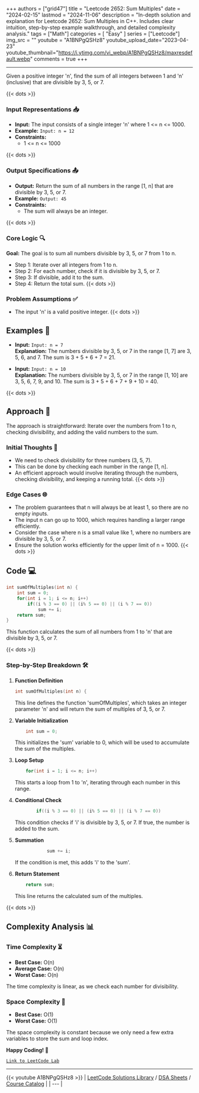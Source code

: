 
+++
authors = ["grid47"]
title = "Leetcode 2652: Sum Multiples"
date = "2024-02-15"
lastmod = "2024-11-06"
description = "In-depth solution and explanation for Leetcode 2652: Sum Multiples in C++. Includes clear intuition, step-by-step example walkthrough, and detailed complexity analysis."
tags = ["Math"]
categories = [
    "Easy"
]
series = ["Leetcode"]
img_src = ""
youtube = "A1BNPgQSHz8"
youtube_upload_date="2023-04-23"
youtube_thumbnail="https://i.ytimg.com/vi_webp/A1BNPgQSHz8/maxresdefault.webp"
comments = true
+++



---
Given a positive integer 'n', find the sum of all integers between 1 and 'n' (inclusive) that are divisible by 3, 5, or 7.
<!--more-->
{{< dots >}}
### Input Representations 📥
- **Input:** The input consists of a single integer 'n' where 1 <= n <= 1000.
- **Example:** `Input: n = 12`
- **Constraints:**
	- 1 <= n <= 1000

{{< dots >}}
### Output Specifications 📤
- **Output:** Return the sum of all numbers in the range [1, n] that are divisible by 3, 5, or 7.
- **Example:** `Output: 45`
- **Constraints:**
	- The sum will always be an integer.

{{< dots >}}
### Core Logic 🔍
**Goal:** The goal is to sum all numbers divisible by 3, 5, or 7 from 1 to n.

- Step 1: Iterate over all integers from 1 to n.
- Step 2: For each number, check if it is divisible by 3, 5, or 7.
- Step 3: If divisible, add it to the sum.
- Step 4: Return the total sum.
{{< dots >}}
### Problem Assumptions ✅
- The input 'n' is a valid positive integer.
{{< dots >}}
## Examples 🧩
- **Input:** `Input: n = 7`  \
  **Explanation:** The numbers divisible by 3, 5, or 7 in the range [1, 7] are 3, 5, 6, and 7. The sum is 3 + 5 + 6 + 7 = 21.

- **Input:** `Input: n = 10`  \
  **Explanation:** The numbers divisible by 3, 5, or 7 in the range [1, 10] are 3, 5, 6, 7, 9, and 10. The sum is 3 + 5 + 6 + 7 + 9 + 10 = 40.

{{< dots >}}
## Approach 🚀
The approach is straightforward: Iterate over the numbers from 1 to n, checking divisibility, and adding the valid numbers to the sum.

### Initial Thoughts 💭
- We need to check divisibility for three numbers (3, 5, 7).
- This can be done by checking each number in the range [1, n].
- An efficient approach would involve iterating through the numbers, checking divisibility, and keeping a running total.
{{< dots >}}
### Edge Cases 🌐
- The problem guarantees that n will always be at least 1, so there are no empty inputs.
- The input n can go up to 1000, which requires handling a larger range efficiently.
- Consider the case where n is a small value like 1, where no numbers are divisible by 3, 5, or 7.
- Ensure the solution works efficiently for the upper limit of n = 1000.
{{< dots >}}
## Code 💻
```cpp
int sumOfMultiples(int n) {
    int sum = 0;
    for(int i = 1; i <= n; i++)
        if((i % 3 == 0) || (i% 5 == 0) || (i % 7 == 0))
            sum += i;
    return sum;
}
```

This function calculates the sum of all numbers from 1 to 'n' that are divisible by 3, 5, or 7.

{{< dots >}}
### Step-by-Step Breakdown 🛠️
1. **Function Definition**
	```cpp
	int sumOfMultiples(int n) {
	```
	This line defines the function 'sumOfMultiples', which takes an integer parameter 'n' and will return the sum of multiples of 3, 5, or 7.

2. **Variable Initialization**
	```cpp
	    int sum = 0;
	```
	This initializes the 'sum' variable to 0, which will be used to accumulate the sum of the multiples.

3. **Loop Setup**
	```cpp
	    for(int i = 1; i <= n; i++)
	```
	This starts a loop from 1 to 'n', iterating through each number in this range.

4. **Conditional Check**
	```cpp
	        if((i % 3 == 0) || (i% 5 == 0) || (i % 7 == 0))
	```
	This condition checks if 'i' is divisible by 3, 5, or 7. If true, the number is added to the sum.

5. **Summation**
	```cpp
	            sum += i;
	```
	If the condition is met, this adds 'i' to the 'sum'.

6. **Return Statement**
	```cpp
	    return sum;
	```
	This line returns the calculated sum of the multiples.

{{< dots >}}
## Complexity Analysis 📊
### Time Complexity ⏳
- **Best Case:** O(n)
- **Average Case:** O(n)
- **Worst Case:** O(n)

The time complexity is linear, as we check each number for divisibility.

### Space Complexity 💾
- **Best Case:** O(1)
- **Worst Case:** O(1)

The space complexity is constant because we only need a few extra variables to store the sum and loop index.

**Happy Coding! 🎉**


[`Link to LeetCode Lab`](https://leetcode.com/problems/sum-multiples/description/)

---
{{< youtube A1BNPgQSHz8 >}}
| [LeetCode Solutions Library](https://grid47.xyz/leetcode/) / [DSA Sheets](https://grid47.xyz/sheets/) / [Course Catalog](https://grid47.xyz/courses/) |
| --- |
